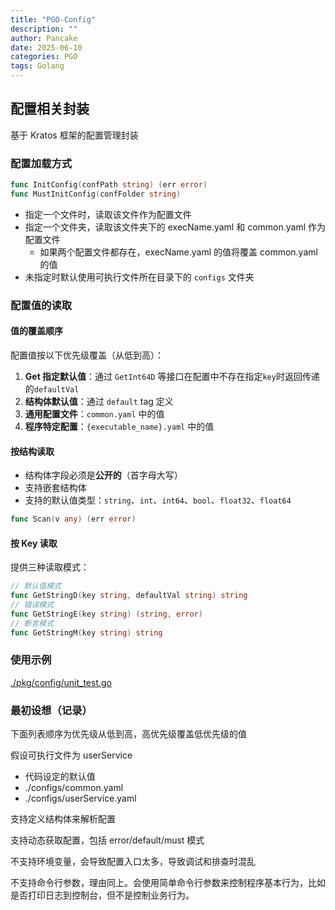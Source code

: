 ```yaml
---
title: "PGO-Config"
description: ""
author: Pancake
date: 2025-06-10
categories: PGO
tags: Golang
---
```


## 配置相关封装

基于 Kratos 框架的配置管理封装

### 配置加载方式

```go
func InitConfig(confPath string) (err error)
func MustInitConfig(confFolder string)
```

- 指定一个文件时，读取该文件作为配置文件
- 指定一个文件夹，读取该文件夹下的 execName.yaml 和 common.yaml 作为配置文件
  - 如果两个配置文件都存在，execName.yaml 的值将覆盖 common.yaml 的值
- 未指定时默认使用可执行文件所在目录下的 `configs` 文件夹

### 配置值的读取

#### 值的覆盖顺序

配置值按以下优先级覆盖（从低到高）：

1. **Get 指定默认值**：通过 `GetInt64D` 等接口在配置中不存在指定`key`时返回传递的`defaultVal`
2. **结构体默认值**：通过 `default` tag 定义
3. **通用配置文件**：`common.yaml` 中的值
4. **程序特定配置**：`{executable_name}.yaml` 中的值

#### 按结构读取

- 结构体字段必须是**公开的**（首字母大写）
- 支持嵌套结构体
- 支持的默认值类型：`string`、`int`、`int64`、`bool`、`float32`、`float64`

```go
func Scan(v any) (err error)
```

#### 按 Key 读取

提供三种读取模式：

```go
// 默认值模式
func GetStringD(key string, defaultVal string) string
// 错误模式
func GetStringE(key string) (string, error)
// 断言模式
func GetStringM(key string) string
```

### 使用示例

[./pkg/config/unit_test.go](https://github.com/pancake-lee/pgo/blob/master/pkg/config/unit_test.go)

### 最初设想（记录）

下面列表顺序为优先级从低到高，高优先级覆盖低优先级的值

假设可执行文件为 userService

- 代码设定的默认值
- ./configs/common.yaml
- ./configs/userService.yaml

支持定义结构体来解析配置

支持动态获取配置，包括 error/default/must 模式

不支持环境变量，会导致配置入口太多，导致调试和排查时混乱

不支持命令行参数，理由同上。会使用简单命令行参数来控制程序基本行为，比如是否打印日志到控制台，但不是控制业务行为。
